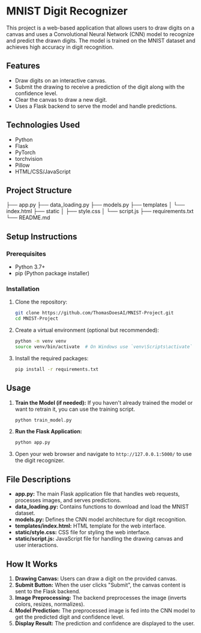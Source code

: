 # MNIST Digit Recognizer

This project is a web-based application that allows users to draw digits on a canvas and uses a Convolutional Neural Network (CNN) model to recognize and predict the drawn digits. The model is trained on the MNIST dataset and achieves high accuracy in digit recognition.

## Features
- Draw digits on an interactive canvas.
- Submit the drawing to receive a prediction of the digit along with the confidence level.
- Clear the canvas to draw a new digit.
- Uses a Flask backend to serve the model and handle predictions.

## Technologies Used
- Python
- Flask
- PyTorch
- torchvision
- Pillow
- HTML/CSS/JavaScript

## Project Structure
├── app.py
├── data_loading.py
├── models.py
├── templates
│   └── index.html
├── static
│   ├── style.css
│   └── script.js
├── requirements.txt
└── README.md
## Setup Instructions

### Prerequisites
- Python 3.7+
- pip (Python package installer)

### Installation
1. Clone the repository:
    ```bash
    git clone https://github.com/ThomasDoesAI/MNIST-Project.git
    cd MNIST-Project
    ```

2. Create a virtual environment (optional but recommended):
    ```bash
    python -m venv venv
    source venv/bin/activate  # On Windows use `venv\Scripts\activate`
    ```

3. Install the required packages:
    ```bash
    pip install -r requirements.txt
    ```

## Usage

1. **Train the Model (if needed):**
   If you haven't already trained the model or want to retrain it, you can use the training script. 
   ```bash
   python train_model.py
   ```

2. **Run the Flask Application:**
    ```bash
    python app.py
    ```

3. Open your web browser and navigate to `http://127.0.0.1:5000/` to use the digit recognizer.

## File Descriptions

- **app.py:** The main Flask application file that handles web requests, processes images, and serves predictions.
- **data_loading.py:** Contains functions to download and load the MNIST dataset.
- **models.py:** Defines the CNN model architecture for digit recognition.
- **templates/index.html:** HTML template for the web interface.
- **static/style.css:** CSS file for styling the web interface.
- **static/script.js:** JavaScript file for handling the drawing canvas and user interactions.

## How It Works

1. **Drawing Canvas:** Users can draw a digit on the provided canvas.
2. **Submit Button:** When the user clicks "Submit", the canvas content is sent to the Flask backend.
3. **Image Preprocessing:** The backend preprocesses the image (inverts colors, resizes, normalizes).
4. **Model Prediction:** The preprocessed image is fed into the CNN model to get the predicted digit and confidence level.
5. **Display Result:** The prediction and confidence are displayed to the user.


